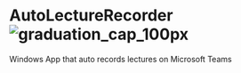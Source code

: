 # AutoLectureRecorder ![graduation_cap_100px](https://user-images.githubusercontent.com/52785685/138531792-0ce0a6f9-9cc2-40f4-82aa-b853defd5e25.png)

Windows App that auto records lectures on Microsoft Teams
